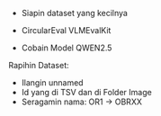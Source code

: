 - Siapin dataset yang kecilnya

- CircularEval VLMEvalKit
- Cobain Model QWEN2.5


Rapihin Dataset:
- Ilangin unnamed
- Id yang di TSV dan di Folder Image 
- Seragamin nama: OR1 → OBRXX
